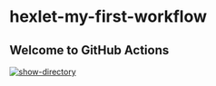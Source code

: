 # hexlet-my-first-workflow

## Welcome to GitHub Actions

[![show-directory](https://github.com/tdd3vlp/hexlet-my-first-workflow/actions/workflows/blank.yml/badge.svg)](https://github.com/tdd3vlp/hexlet-my-first-workflow/actions/workflows/blank.yml)
